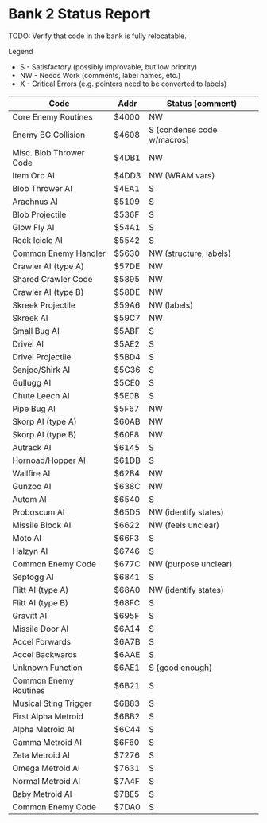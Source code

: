 # Bank 2 Status Report

TODO: Verify that code in the bank is fully relocatable.

Legend
- S - Satisfactory (possibly improvable, but low priority)
- NW - Needs Work (comments, label names, etc.)
- X - Critical Errors (e.g. pointers need to be converted to labels)

| Code                    | Addr  | Status (comment)               |
|-------------------------|-------|--------------------------------|
| Core Enemy Routines     | $4000 | NW                             |
| Enemy BG Collision      | $4608 | S (condense code w/macros)     |
| Misc. Blob Thrower Code | $4DB1 | NW                             |
| Item Orb AI             | $4DD3 | NW (WRAM vars)                 |
| Blob Thrower AI         | $4EA1 | S                              |
| Arachnus AI             | $5109 | S                              |
| Blob Projectile         | $536F | S                              |
| Glow Fly AI             | $54A1 | S                              |
| Rock Icicle AI          | $5542 | S                              |
| Common Enemy Handler    | $5630 | NW (structure, labels)         |
| Crawler AI (type A)     | $57DE | NW                             |
| Shared Crawler Code     | $5895 | NW                             |
| Crawler AI (type B)     | $58DE | NW                             |
| Skreek Projectile       | $59A6 | NW (labels)                    |
| Skreek AI               | $59C7 | NW                             |
| Small Bug AI            | $5ABF | S                              |
| Drivel AI               | $5AE2 | S                              |
| Drivel Projectile       | $5BD4 | S                              |
| Senjoo/Shirk AI         | $5C36 | S                              |
| Gullugg AI              | $5CE0 | S                              |
| Chute Leech AI          | $5E0B | S                              |
| Pipe Bug AI             | $5F67 | NW                             |
| Skorp AI (type A)       | $60AB | NW                             |
| Skorp AI (type B)       | $60F8 | NW                             |
| Autrack AI              | $6145 | S                              |
| Hornoad/Hopper AI       | $61DB | S                              |
| Wallfire AI             | $62B4 | NW                             |
| Gunzoo AI               | $638C | NW                             |
| Autom AI                | $6540 | S                              |
| Proboscum AI            | $65D5 | NW (identify states)           |
| Missile Block AI        | $6622 | NW (feels unclear)             |
| Moto AI                 | $66F3 | S                              |
| Halzyn AI               | $6746 | S                              |
| Common Enemy Code       | $677C | NW (purpose unclear)           |
| Septogg AI              | $6841 | S                              |
| Flitt AI (type A)       | $68A0 | NW (identify states)           |
| Flitt AI (type B)       | $68FC | S                              |
| Gravitt AI              | $695F | S                              |
| Missile Door AI         | $6A14 | S                              |
| Accel Forwards          | $6A7B | S                              |
| Accel Backwards         | $6AAE | S                              |
| Unknown Function        | $6AE1 | S (good enough)                |
| Common Enemy Routines   | $6B21 | S                              |
| Musical Sting Trigger   | $6B83 | S                              |
| First Alpha Metroid     | $6BB2 | S                              |
| Alpha Metroid AI        | $6C44 | S                              |
| Gamma Metroid AI        | $6F60 | S                              |
| Zeta Metroid AI         | $7276 | S                              |
| Omega Metroid AI        | $7631 | S                              |
| Normal Metroid AI       | $7A4F | S                              |
| Baby Metroid AI         | $7BE5 | S                              |
| Common Enemy Code       | $7DA0 | S                              |
